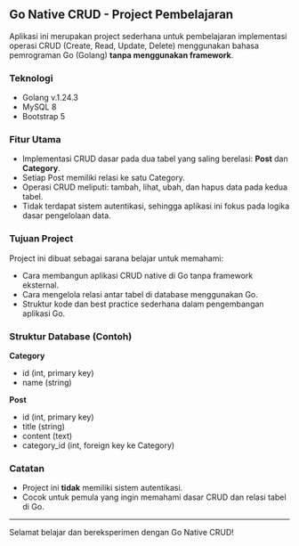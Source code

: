 ## Go Native CRUD - Project Pembelajaran

Aplikasi ini merupakan project sederhana untuk pembelajaran implementasi operasi CRUD (Create, Read, Update, Delete) menggunakan bahasa pemrograman Go (Golang) **tanpa menggunakan framework**.

### Teknologi
- Golang v.1.24.3
- MySQL 8
- Bootstrap 5

### Fitur Utama
- Implementasi CRUD dasar pada dua tabel yang saling berelasi: **Post** dan **Category**.
- Setiap Post memiliki relasi ke satu Category.
- Operasi CRUD meliputi: tambah, lihat, ubah, dan hapus data pada kedua tabel.
- Tidak terdapat sistem autentikasi, sehingga aplikasi ini fokus pada logika dasar pengelolaan data.

### Tujuan Project
Project ini dibuat sebagai sarana belajar untuk memahami:
- Cara membangun aplikasi CRUD native di Go tanpa framework eksternal.
- Cara mengelola relasi antar tabel di database menggunakan Go.
- Struktur kode dan best practice sederhana dalam pengembangan aplikasi Go.

### Struktur Database (Contoh)

**Category**
- id (int, primary key)
- name (string)

**Post**
- id (int, primary key)
- title (string)
- content (text)
- category_id (int, foreign key ke Category)

### Catatan
- Project ini **tidak** memiliki sistem autentikasi.
- Cocok untuk pemula yang ingin memahami dasar CRUD dan relasi tabel di Go.

---
Selamat belajar dan bereksperimen dengan Go Native CRUD!
